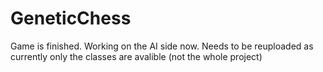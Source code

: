 # GeneticChess
Game is finished. Working on the AI side now.
Needs to be reuploaded as currently only the classes are avalible (not the whole project)
